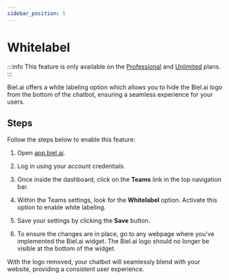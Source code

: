 ```yaml
---
sidebar_position: 5
---
```


# Whitelabel

:::info
This feature is only available on the [Professional](https://biel.ai#pricing) and [Unlimited](https://biel.ai#pricing) plans.
:::

Biel.ai offers a white labeling option which allows you to hide the Biel.ai logo from the bottom of the chatbot, ensuring a seamless experience for your users.

## Steps

Follow the steps below to enable this feature:

1. Open [app.biel.ai](https://app.biel.ai).

2. Log in using your account credentials.

3. Once inside the dashboard, click on the **Teams** link in the top navigation bar.

4. Within the Teams settings, look for the **Whitelabel** option. Activate this option to enable white labeling.

5. Save your settings by clicking the **Save** button.

6. To ensure the changes are in place, go to any webpage where you've implemented the Biel.ai widget. The Biel.ai logo should no longer be visible at the bottom of the widget.

With the logo removed, your chatbot will seamlessly blend with your website, providing a consistent user experience.
